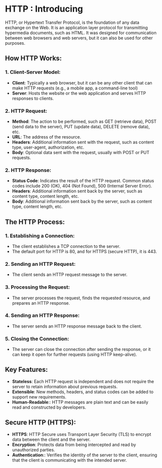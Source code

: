 # HTTP : Introducing

HTTP, or Hypertext Transfer Protocol, is the foundation of any data exchange on the Web. It is an application layer protocol for transmitting hypermedia documents, such as HTML. It was designed for communication between web browsers and web servers, but it can also be used for other purposes.

## How HTTP Works:

### 1. Client-Server Model:

- **Client**: Typically a web browser, but it can be any other client that can make HTTP requests (e.g., a mobile app, a command-line tool)
- **Server**: Hosts the website or the web application and serves HTTP responses to clients.

### 2. HTTP Request:

- **Method**: The action to be performed, such as GET (retrieve data), POST (send data to the server), PUT (update data), DELETE (remove data), etc.
- **URL**: The address of the resource.
- **Headers**: Additional information sent with the request, such as content type, user-agent, authorization, etc.
- **Body**: Optional data sent with the request, usually with POST or PUT requests.

### 2. HTTP Response:

- **Status Code**: Indicates the result of the HTTP request. Common status codes include 200 (OK), 404 (Not Found), 500 (Internal Server Error).
- **Headers**: Additional information sent back by the server, such as content type, content length, etc.
- **Body**: Additional information sent back by the server, such as content type, content length, etc.

## The HTTP Process:

### 1. Establishing a Connection:

- The client establishes a TCP connection to the server.
- The default port for HTTP is 80, and for HTTPS (secure HTTP), it is 443.

### 2. Sending an HTTP Request:

- The client sends an HTTP request message to the server.

### 3. Processing the Request:

- The server processes the request, finds the requested resource, and prepares an HTTP response.

### 4. Sending an HTTP Response:

- The server sends an HTTP response message back to the client.

### 5. Closing the Connection:

- The server can close the connection after sending the response, or it can keep it open for further requests (using HTTP keep-alive).

## Key Features:

- **Stateless**: Each HTTP request is independent and does not require the server to retain information about previous requests.
- **Extensible**: New methods, headers, and status codes can be added to support new requirements.
- **Human-Readable**:: HTTP messages are plain text and can be easily read and constructed by developers.

## Secure HTTP (HTTPS):

- **HTTPS**: HTTP Secure uses Transport Layer Security (TLS) to encrypt data between the client and the server.
- **Encryption**: Protects data from being intercepted and read by unauthorized parties.
- **Authentication**:: Verifies the identity of the server to the client, ensuring that the client is communicating with the intended server.
